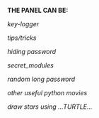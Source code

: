 <strong>THE PANEL CAN BE:</strong>

*key-logger*

*tips/tricks*

*hiding password*

*secret_modules*

*random long password*

*other useful python movies*

*draw stars using ...TURTLE...*
